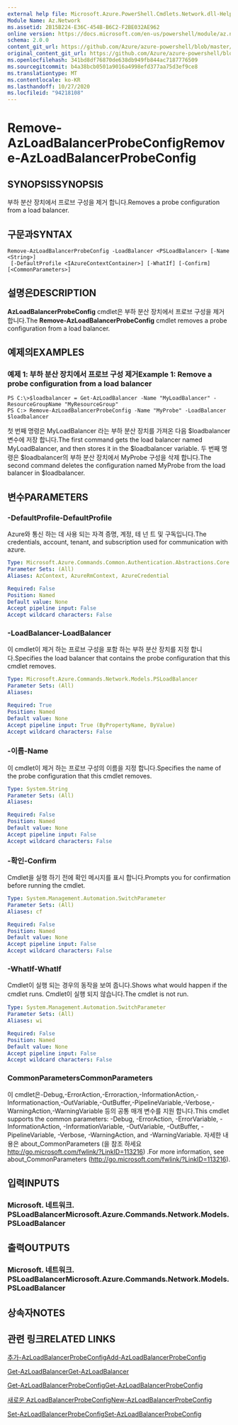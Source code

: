 ```yaml
---
external help file: Microsoft.Azure.PowerShell.Cmdlets.Network.dll-Help.xml
Module Name: Az.Network
ms.assetid: 2B15B224-E36C-454B-B6C2-F2BE032AE962
online version: https://docs.microsoft.com/en-us/powershell/module/az.network/remove-azloadbalancerprobeconfig
schema: 2.0.0
content_git_url: https://github.com/Azure/azure-powershell/blob/master/src/Network/Network/help/Remove-AzLoadBalancerProbeConfig.md
original_content_git_url: https://github.com/Azure/azure-powershell/blob/master/src/Network/Network/help/Remove-AzLoadBalancerProbeConfig.md
ms.openlocfilehash: 341bd8df76870de638db949fb844ac7187776509
ms.sourcegitcommit: b4a38bcb0501a9016a4998efd377aa75d3ef9ce8
ms.translationtype: MT
ms.contentlocale: ko-KR
ms.lasthandoff: 10/27/2020
ms.locfileid: "94218108"
---
```

# <span data-ttu-id="30260-101">Remove-AzLoadBalancerProbeConfig</span><span class="sxs-lookup"><span data-stu-id="30260-101">Remove-AzLoadBalancerProbeConfig</span></span>

## <span data-ttu-id="30260-102">SYNOPSIS</span><span class="sxs-lookup"><span data-stu-id="30260-102">SYNOPSIS</span></span>
<span data-ttu-id="30260-103">부하 분산 장치에서 프로브 구성을 제거 합니다.</span><span class="sxs-lookup"><span data-stu-id="30260-103">Removes a probe configuration from a load balancer.</span></span>

## <span data-ttu-id="30260-104">구문과</span><span class="sxs-lookup"><span data-stu-id="30260-104">SYNTAX</span></span>

```
Remove-AzLoadBalancerProbeConfig -LoadBalancer <PSLoadBalancer> [-Name <String>]
 [-DefaultProfile <IAzureContextContainer>] [-WhatIf] [-Confirm] [<CommonParameters>]
```

## <span data-ttu-id="30260-105">설명은</span><span class="sxs-lookup"><span data-stu-id="30260-105">DESCRIPTION</span></span>
<span data-ttu-id="30260-106">**AzLoadBalancerProbeConfig** cmdlet은 부하 분산 장치에서 프로브 구성을 제거 합니다.</span><span class="sxs-lookup"><span data-stu-id="30260-106">The **Remove-AzLoadBalancerProbeConfig** cmdlet removes a probe configuration from a load balancer.</span></span>

## <span data-ttu-id="30260-107">예제의</span><span class="sxs-lookup"><span data-stu-id="30260-107">EXAMPLES</span></span>

### <span data-ttu-id="30260-108">예제 1: 부하 분산 장치에서 프로브 구성 제거</span><span class="sxs-lookup"><span data-stu-id="30260-108">Example 1: Remove a probe configuration from a load balancer</span></span>
```
PS C:\>$loadbalancer = Get-AzLoadBalancer -Name "MyLoadBalancer" -ResourceGroupName "MyResourceGroup"
PS C:> Remove-AzLoadBalancerProbeConfig -Name "MyProbe" -LoadBalancer $loadbalancer
```

<span data-ttu-id="30260-109">첫 번째 명령은 MyLoadBalancer 라는 부하 분산 장치를 가져온 다음 $loadbalancer 변수에 저장 합니다.</span><span class="sxs-lookup"><span data-stu-id="30260-109">The first command gets the load balancer named MyLoadBalancer, and then stores it in the $loadbalancer variable.</span></span>
<span data-ttu-id="30260-110">두 번째 명령은 $loadbalancer의 부하 분산 장치에서 MyProbe 구성을 삭제 합니다.</span><span class="sxs-lookup"><span data-stu-id="30260-110">The second command deletes the configuration named MyProbe from the load balancer in $loadbalancer.</span></span>

## <span data-ttu-id="30260-111">변수</span><span class="sxs-lookup"><span data-stu-id="30260-111">PARAMETERS</span></span>

### <span data-ttu-id="30260-112">-DefaultProfile</span><span class="sxs-lookup"><span data-stu-id="30260-112">-DefaultProfile</span></span>
<span data-ttu-id="30260-113">Azure와 통신 하는 데 사용 되는 자격 증명, 계정, 테 넌 트 및 구독입니다.</span><span class="sxs-lookup"><span data-stu-id="30260-113">The credentials, account, tenant, and subscription used for communication with azure.</span></span>

```yaml
Type: Microsoft.Azure.Commands.Common.Authentication.Abstractions.Core.IAzureContextContainer
Parameter Sets: (All)
Aliases: AzContext, AzureRmContext, AzureCredential

Required: False
Position: Named
Default value: None
Accept pipeline input: False
Accept wildcard characters: False
```

### <span data-ttu-id="30260-114">-LoadBalancer</span><span class="sxs-lookup"><span data-stu-id="30260-114">-LoadBalancer</span></span>
<span data-ttu-id="30260-115">이 cmdlet이 제거 하는 프로브 구성을 포함 하는 부하 분산 장치를 지정 합니다.</span><span class="sxs-lookup"><span data-stu-id="30260-115">Specifies the load balancer that contains the probe configuration that this cmdlet removes.</span></span>

```yaml
Type: Microsoft.Azure.Commands.Network.Models.PSLoadBalancer
Parameter Sets: (All)
Aliases:

Required: True
Position: Named
Default value: None
Accept pipeline input: True (ByPropertyName, ByValue)
Accept wildcard characters: False
```

### <span data-ttu-id="30260-116">-이름</span><span class="sxs-lookup"><span data-stu-id="30260-116">-Name</span></span>
<span data-ttu-id="30260-117">이 cmdlet이 제거 하는 프로브 구성의 이름을 지정 합니다.</span><span class="sxs-lookup"><span data-stu-id="30260-117">Specifies the name of the probe configuration that this cmdlet removes.</span></span>

```yaml
Type: System.String
Parameter Sets: (All)
Aliases:

Required: False
Position: Named
Default value: None
Accept pipeline input: False
Accept wildcard characters: False
```

### <span data-ttu-id="30260-118">-확인</span><span class="sxs-lookup"><span data-stu-id="30260-118">-Confirm</span></span>
<span data-ttu-id="30260-119">Cmdlet을 실행 하기 전에 확인 메시지를 표시 합니다.</span><span class="sxs-lookup"><span data-stu-id="30260-119">Prompts you for confirmation before running the cmdlet.</span></span>

```yaml
Type: System.Management.Automation.SwitchParameter
Parameter Sets: (All)
Aliases: cf

Required: False
Position: Named
Default value: None
Accept pipeline input: False
Accept wildcard characters: False
```

### <span data-ttu-id="30260-120">-WhatIf</span><span class="sxs-lookup"><span data-stu-id="30260-120">-WhatIf</span></span>
<span data-ttu-id="30260-121">Cmdlet이 실행 되는 경우의 동작을 보여 줍니다.</span><span class="sxs-lookup"><span data-stu-id="30260-121">Shows what would happen if the cmdlet runs.</span></span> <span data-ttu-id="30260-122">Cmdlet이 실행 되지 않습니다.</span><span class="sxs-lookup"><span data-stu-id="30260-122">The cmdlet is not run.</span></span>

```yaml
Type: System.Management.Automation.SwitchParameter
Parameter Sets: (All)
Aliases: wi

Required: False
Position: Named
Default value: None
Accept pipeline input: False
Accept wildcard characters: False
```

### <span data-ttu-id="30260-123">CommonParameters</span><span class="sxs-lookup"><span data-stu-id="30260-123">CommonParameters</span></span>
<span data-ttu-id="30260-124">이 cmdlet은-Debug,-ErrorAction,-Erroraction,-InformationAction,-Informationaction,-OutVariable,-OutBuffer,-PipelineVariable,-Verbose,-WarningAction,-WarningVariable 등의 공통 매개 변수를 지원 합니다.</span><span class="sxs-lookup"><span data-stu-id="30260-124">This cmdlet supports the common parameters: -Debug, -ErrorAction, -ErrorVariable, -InformationAction, -InformationVariable, -OutVariable, -OutBuffer, -PipelineVariable, -Verbose, -WarningAction, and -WarningVariable.</span></span> <span data-ttu-id="30260-125">자세한 내용은 about_CommonParameters (을 참조 하세요 http://go.microsoft.com/fwlink/?LinkID=113216) .</span><span class="sxs-lookup"><span data-stu-id="30260-125">For more information, see about_CommonParameters (http://go.microsoft.com/fwlink/?LinkID=113216).</span></span>

## <span data-ttu-id="30260-126">입력</span><span class="sxs-lookup"><span data-stu-id="30260-126">INPUTS</span></span>

### <span data-ttu-id="30260-127">Microsoft. 네트워크. PSLoadBalancer</span><span class="sxs-lookup"><span data-stu-id="30260-127">Microsoft.Azure.Commands.Network.Models.PSLoadBalancer</span></span>

## <span data-ttu-id="30260-128">출력</span><span class="sxs-lookup"><span data-stu-id="30260-128">OUTPUTS</span></span>

### <span data-ttu-id="30260-129">Microsoft. 네트워크. PSLoadBalancer</span><span class="sxs-lookup"><span data-stu-id="30260-129">Microsoft.Azure.Commands.Network.Models.PSLoadBalancer</span></span>

## <span data-ttu-id="30260-130">상속자</span><span class="sxs-lookup"><span data-stu-id="30260-130">NOTES</span></span>

## <span data-ttu-id="30260-131">관련 링크</span><span class="sxs-lookup"><span data-stu-id="30260-131">RELATED LINKS</span></span>

[<span data-ttu-id="30260-132">추가-AzLoadBalancerProbeConfig</span><span class="sxs-lookup"><span data-stu-id="30260-132">Add-AzLoadBalancerProbeConfig</span></span>](./Add-AzLoadBalancerProbeConfig.md)

[<span data-ttu-id="30260-133">Get-AzLoadBalancer</span><span class="sxs-lookup"><span data-stu-id="30260-133">Get-AzLoadBalancer</span></span>](./Get-AzLoadBalancer.md)

[<span data-ttu-id="30260-134">Get-AzLoadBalancerProbeConfig</span><span class="sxs-lookup"><span data-stu-id="30260-134">Get-AzLoadBalancerProbeConfig</span></span>](./Get-AzLoadBalancerProbeConfig.md)

[<span data-ttu-id="30260-135">새로운 AzLoadBalancerProbeConfig</span><span class="sxs-lookup"><span data-stu-id="30260-135">New-AzLoadBalancerProbeConfig</span></span>](./New-AzLoadBalancerProbeConfig.md)

[<span data-ttu-id="30260-136">Set-AzLoadBalancerProbeConfig</span><span class="sxs-lookup"><span data-stu-id="30260-136">Set-AzLoadBalancerProbeConfig</span></span>](./Set-AzLoadBalancerProbeConfig.md)


